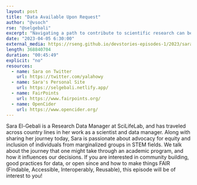 ```yaml
---
layout: post
title: "Data Available Upon Request"
author: "@vsoch"
rse: "@selgebali"
excerpt: "Navigating a path to contribute to scientific research can be a challenge."
date: "2023-04-05 6:30:00"
external_media: https://rseng.github.io/devstories-episodes-1/2023/sara-elgebali-devstories-episode-83.mp3
length: 368840704
duration: "00:45:49"
explicit: "no"
resources:
  - name: Sara on Twitter
    url: https://twitter.com/yalahowy
  - name: Sara's Personal Site
    url: https://selgebali.netlify.app/
  - name: FairPoints
    url: https://www.fairpoints.org/
  - name: OpenCider
    url: https://www.opencider.org/
---
```


Sara El-Gebali is a Research Data Manager at SciLifeLab, and has traveled across country lines in her work as a scientist and data manager. Along with sharing her journey today, Sara is passionate about advocacy for equity and inclusion of individuals from marginalized groups in STEM fields. We talk about the journey that one might take through an academic program, and how it influences our decisions. If you are interested in community building, good practices for data, or open since and how to make things FAIR (Findable, Accessible, Interoperably, Reusable), this episode will be of interest to you!
